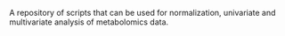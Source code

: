 A repository of scripts that can be used for normalization, univariate and multivariate analysis of metabolomics data.